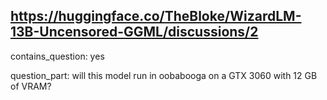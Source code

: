 ## https://huggingface.co/TheBloke/WizardLM-13B-Uncensored-GGML/discussions/2

contains_question: yes

question_part: will this model run in oobabooga on a GTX 3060 with 12 GB of VRAM?